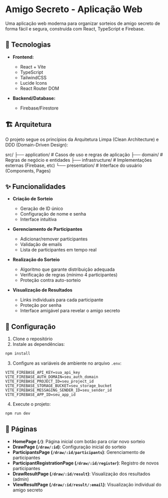 # Amigo Secreto - Aplicação Web

Uma aplicação web moderna para organizar sorteios de amigo secreto de forma fácil e segura, construída com React, TypeScript e Firebase.

## 🚀 Tecnologias

- **Frontend:**
  - React + Vite
  - TypeScript
  - TailwindCSS
  - Lucide Icons
  - React Router DOM

- **Backend/Database:**
  - Firebase/Firestore

## 🏗️ Arquitetura

O projeto segue os princípios da Arquitetura Limpa (Clean Architecture) e DDD (Domain-Driven Design):

src/
├── application/ # Casos de uso e regras de aplicação
├── domain/ # Regras de negócio e entidades
├── infrastructure/ # Implementações externas (Firebase, etc)
└── presentation/ # Interface do usuário (Components, Pages)

## ✨ Funcionalidades

- **Criação de Sorteio**
  - Geração de ID único
  - Configuração de nome e senha
  - Interface intuitiva

- **Gerenciamento de Participantes**
  - Adicionar/remover participantes
  - Validação de emails
  - Lista de participantes em tempo real

- **Realização do Sorteio**
  - Algoritmo que garante distribuição adequada
  - Verificação de regras (mínimo 4 participantes)
  - Proteção contra auto-sorteio

- **Visualização de Resultados**
  - Links individuais para cada participante
  - Proteção por senha
  - Interface amigável para revelar o amigo secreto

## 🔧 Configuração

1. Clone o repositório
2. Instale as dependências:

```bash
npm install
```

3. Configure as variáveis de ambiente no arquivo `.env`:
```env
VITE_FIREBASE_API_KEY=sua_api_key
VITE_FIREBASE_AUTH_DOMAIN=seu_auth_domain
VITE_FIREBASE_PROJECT_ID=seu_project_id
VITE_FIREBASE_STORAGE_BUCKET=seu_storage_bucket
VITE_FIREBASE_MESSAGING_SENDER_ID=seu_sender_id
VITE_FIREBASE_APP_ID=seu_app_id
```

4. Execute o projeto:
```bash
npm run dev
```

## 📱 Páginas

- **HomePage (`/`)**: Página inicial com botão para criar novo sorteio
- **DrawPage (`/draw/:id`)**: Configuração inicial do sorteio
- **ParticipantsPage (`/draw/:id/participants`)**: Gerenciamento de participantes
- **ParticipantRegistrationPage (`/draw/:id/register`)**: Registro de novos participantes
- **DrawResultPage (`/draw/:id/result`)**: Visualização dos resultados (admin)
- **ViewResultPage (`/draw/:id/result/:email`)**: Visualização individual do amigo secreto

```
